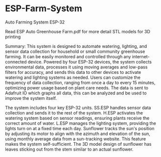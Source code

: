 # ESP-Farm-System
Auto Farming System ESP-32

Read ESP Auto Greenhouse Farm.pdf for more detail
STL models for 3D printing 

Summary: 
This system is designed to automate watering, lighting, and sensor data collection 
for household or small community greenhouse farming. It can be easily monitored 
and controlled through any internet-connected device. Powered by four ESP-32 
devices, the system collects environmental data, processes it using moving 
averages and low-pass filters for accuracy, and sends this data to other devices to 
activate watering and lighting systems as needed. Users can customize the 
frequency of data collection, ranging from once a day to every 15 minutes, 
optimizing power usage based on plant care needs. The data is sent to Adafruit IO 
which graphs all data, this can be analyzed and be used to improve the system 
itself.  
  
The system includes four key ESP-32 units. SS.ESP handles sensor data collection 
and sends it to the rest of the system. H.ESP activates the watering system based 
on sensor readings, ensuring plants receive the correct amount of water. L.ESP 
manages the lighting system, providing the lights turn on at a fixed time each day. 
Sunflower tracks the sun's position by adjusting its motor to align with the azimuth 
and elevation of the sun, using monthly average data from a sun-tracking website. 
This feature makes the system self-sufficient. The 3D model design of sunflower 
has leaves sticking out from the stem similar to an actual sunflower. 
